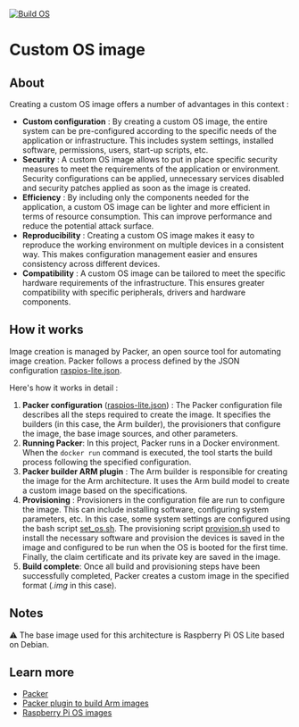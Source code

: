 [![Build OS](https://github.com/56kcloud/aws-iot-reference-architecture/actions/workflows/build-image.yml/badge.svg)](https://github.com/56kcloud/aws-iot-reference-architecture/actions/workflows/build-image.yml)

# Custom OS image
## About
Creating a custom OS image offers a number of advantages in this context :
- **Custom configuration** : By creating a custom OS image, the entire system can be pre-configured according to the specific needs of the application or infrastructure. This includes system settings, installed software, permissions, users, start-up scripts, etc.
- **Security** : A custom OS image allows to put in place specific security measures to meet the requirements of the application or environment. Security configurations can be applied, unnecessary services disabled and security patches applied as soon as the image is created.
- **Efficiency** : By including only the components needed for the application, a custom OS image can be lighter and more efficient in terms of resource consumption. This can improve performance and reduce the potential attack surface.
- **Reproducibility** : Creating a custom OS image makes it easy to reproduce the working environment on multiple devices in a consistent way. This makes configuration management easier and ensures consistency across different devices.
- **Compatibility** : A custom OS image can be tailored to meet the specific hardware requirements of the infrastructure. This ensures greater compatibility with specific peripherals, drivers and hardware components.

## How it works
Image creation is managed by Packer, an open source tool for automating image creation. Packer follows a process defined by the JSON configuration [raspios-lite.json](./raspios-lite.json).

Here's how it works in detail :
1. **Packer configuration** ([raspios-lite.json](./raspios-lite.json)) : The Packer configuration file describes all the steps required to create the image. It specifies the builders (in this case, the Arm builder), the provisioners that configure the image, the base image sources, and other parameters.
2. **Running Packer**: In this project, Packer runs in a Docker environment. When the `docker run` command is executed, the tool starts the build process following the specified configuration.
3. **Packer builder ARM plugin** : The Arm builder is responsible for creating the image for the Arm architecture. It uses the Arm build model to create a custom image based on the specifications.
4. **Provisioning** : Provisioners in the configuration file are run to configure the image. This can include installing software, configuring system parameters, etc. In this case, some system settings are configured using the bash script [set_os.sh](./set_os.sh). The provisioning script [provision.sh](./provision.sh) used to install the necessary software and provision the devices is saved in the image and configured to be run when the OS is booted for the first time. Finally, the claim certificate and its private key are saved in the image.
5. **Build complete**: Once all build and provisioning steps have been successfully completed, Packer creates a custom image in the specified format (*.img* in this case).

## Notes
⚠️ The base image used for this architecture is Raspberry Pi OS Lite based on Debian.

## Learn more
- [Packer](https://www.packer.io)
- [Packer plugin to build Arm images](https://github.com/mkaczanowski/packer-builder-arm)
- [Raspberry Pi OS images](https://downloads.raspberrypi.org/raspios_lite_arm64/images/)